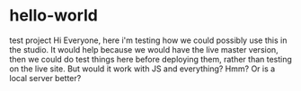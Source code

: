 # hello-world
test project
Hi Everyone,
here i'm testing how we could possibly use this in the studio. It would help because we would have the live master version, then we could do test things here before deploying them, rather than testing on the live site. But would it work with JS and everything? Hmm? Or is a local server better?
